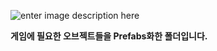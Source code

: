 ![enter image description here](https://media.discordapp.net/attachments/916248167941566534/1242815660464017468/image.png?ex=664f35c7&is=664de447&hm=16d85b285819f6cbc7873fa079ec4c49b12e792477a35910cd55d56bdc91923d&=&format=webp&quality=lossless)

**게임에 필요한 오브젝트들을 Prefabs화한 폴더입니다.**
